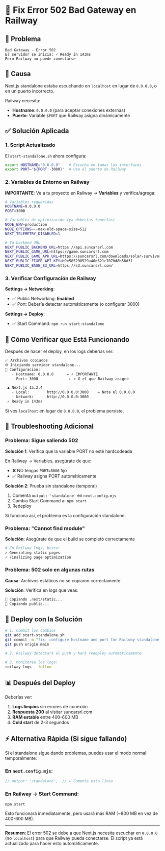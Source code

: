 # 🔧 Fix Error 502 Bad Gateway en Railway

## 🚨 Problema

```
Bad Gateway - Error 502
El servidor se inicia: ✓ Ready in 143ms
Pero Railway no puede conectarse
```

## 🎯 Causa

Next.js standalone estaba escuchando en `localhost` en lugar de `0.0.0.0`, o en un puerto incorrecto.

Railway necesita:
- **Hostname**: `0.0.0.0` (para aceptar conexiones externas)
- **Puerto**: Variable `$PORT` que Railway asigna dinámicamente

## ✅ Solución Aplicada

### 1. Script Actualizado

El `start-standalone.sh` ahora configura:

```bash
export HOSTNAME="0.0.0.0"    # Escucha en todas las interfaces
export PORT="${PORT:-3000}"  # Usa el puerto de Railway
```

### 2. Variables de Entorno en Railway

**IMPORTANTE**: Ve a tu proyecto en Railway → **Variables** y verifica/agrega:

```bash
# Variables requeridas
HOSTNAME=0.0.0.0
PORT=3000

# Variables de optimización (ya deberías tenerlas)
NODE_ENV=production
NODE_OPTIONS=--max-old-space-size=512
NEXT_TELEMETRY_DISABLED=1

# Tu backend URL
NEXT_PUBLIC_BACKEND_URL=https://api.suncarsrl.com
NEXT_PUBLIC_GAME_URL=https://game.suncarsrl.com
NEXT_PUBLIC_GAME_APK_URL=https://suncarsrl.com/downloads/solar-survivor.apk
NEXT_PUBLIC_FIXER_API_KEY=b9e585298529a40d621c7070d8b56d31
NEXT_PUBLIC_BASE_S3_URL=https://s3.suncarsrl.com/
```

### 3. Verificar Configuración de Railway

**Settings → Networking**:
- ✅ Public Networking: **Enabled**
- ✅ Port: Debería detectar automáticamente (o configurar 3000)

**Settings → Deploy**:
- ✅ Start Command: `npm run start:standalone`

## 🧪 Cómo Verificar que Está Funcionando

Después de hacer el deploy, en los logs deberías ver:

```bash
✅ Archivos copiados
🌐 Iniciando servidor standalone...
🔧 Configuración:
   - Hostname: 0.0.0.0      ← ⭐ IMPORTANTE
   - Port: 3000              ← ⭐ O el que Railway asigne

 ▲ Next.js 15.2.4
   - Local:        http://0.0.0.0:3000    ← Nota el 0.0.0.0
   - Network:      http://0.0.0.0:3000
 ✓ Ready in 143ms
```

Si ves `localhost` en lugar de `0.0.0.0`, el problema persiste.

## 🐛 Troubleshooting Adicional

### Problema: Sigue saliendo 502

**Solución 1**: Verifica que la variable PORT no esté hardcodeada

En Railway → Variables, asegúrate de que:
- ❌ NO tengas `PORT=8080` fijo
- ✅ Railway asigna PORT automáticamente

**Solución 2**: Prueba sin standalone (temporal)

1. Comenta `output: 'standalone'` en `next.config.mjs`
2. Cambia Start Command a: `npm start`
3. Redeploy

Si funciona así, el problema es la configuración standalone.

### Problema: "Cannot find module"

**Solución**: Asegúrate de que el build se completó correctamente

```bash
# En Railway logs, busca:
✓ Generating static pages
✓ Finalizing page optimization
```

### Problema: 502 solo en algunas rutas

**Causa**: Archivos estáticos no se copiaron correctamente

**Solución**: Verifica en logs que veas:
```bash
📁 Copiando .next/static...
📁 Copiando public...
```

## 🔄 Deploy con la Solución

```bash
# 1. Commit los cambios
git add start-standalone.sh
git commit -m "fix: configure hostname and port for Railway standalone mode"
git push origin main

# 2. Railway detectará el push y hará redeploy automáticamente

# 3. Monitorea los logs:
railway logs --follow
```

## 📊 Después del Deploy

Deberías ver:

1. **Logs limpios** sin errores de conexión
2. **Respuesta 200** al visitar suncarsrl.com
3. **RAM estable** entre 400-600 MB
4. **Cold start** de 2-3 segundos

## ⚡ Alternativa Rápida (Si sigue fallando)

Si el standalone sigue dando problemas, puedes usar el modo normal temporalmente:

### En `next.config.mjs`:
```javascript
// output: 'standalone',  // ← Comenta esta línea
```

### En Railway → Start Command:
```bash
npm start
```

Esto funcionará inmediatamente, pero usará más RAM (~800 MB en vez de 400-600 MB).

---

**Resumen**: El error 502 se debe a que Next.js necesita escuchar en `0.0.0.0` (no `localhost`) para que Railway pueda conectarse. El script ya está actualizado para hacer esto automáticamente.
